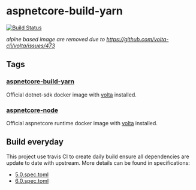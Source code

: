 # aspnetcore-build-yarn

[![Build Status](https://travis-ci.org/ZeekoZhu/aspnetcore-build-yarn.svg)](https://travis-ci.org/ZeekoZhu/aspnetcore-build-yarn)

*alpine based image are removed due to https://github.com/volta-cli/volta/issues/473*

## Tags

### [aspnetcore-build-yarn](https://hub.docker.com/r/zeekozhu/aspnetcore-build-yarn/)

Official dotnet-sdk docker image with [volta](https://volta.sh/) installed.

### [aspnetcore-node](https://hub.docker.com/r/zeekozhu/aspnetcore-node/)

Official aspnetcore runtime docker image with [volta](https://volta.sh/) installed.

## Build everyday

This project use travis CI to create daily build ensure all dependencies are update to date with upstream. More details can be found in specifications:

- [5.0.spec.toml](https://github.com/ZeekoZhu/aspnetcore-build-yarn/blob/master/daily/5.0/daily.spec.toml)
- [6.0.spec.toml](https://github.com/ZeekoZhu/aspnetcore-build-yarn/blob/master/daily/6.0/daily.spec.toml)
